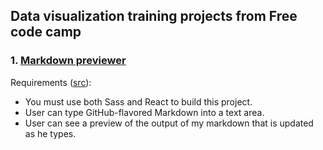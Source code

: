 ## Data visualization training projects from Free code camp

### 1. [Markdown previewer](https://alexandr-bbm.github.io/fcc.data-visualization-projects/markdown-previewer)

Requirements ([src](https://www.freecodecamp.com/challenges/build-a-markdown-previewer)):

  * You must use both Sass and React to build this project.
  * User can type GitHub-flavored Markdown into a text area.
  * User can see a preview of the output of my markdown that is updated as he types.
